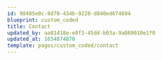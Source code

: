 ```yaml
---
id: 98485e0c-9d70-434b-9220-d840ed674694
blueprint: custom_coded
title: Contact
updated_by: aa81418e-e8f3-45dd-b03a-9a069010e1f0
updated_at: 1654874870
template: pages/custom_coded/contact
---
```

